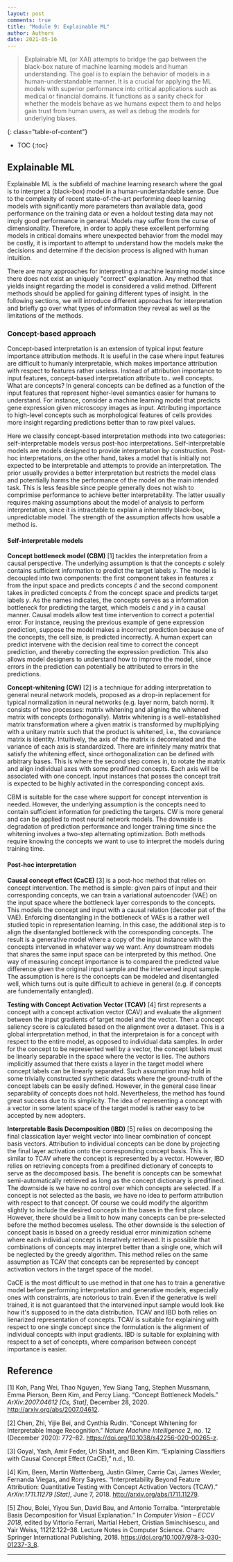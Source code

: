 ```yaml
---
layout: post
comments: true
title: "Module 9: Explainable ML"
author: Authors
date: 2021-05-16
---
```



> Explainable ML (or XAI) attempts to bridge the gap between the black-box nature of machine learning models and human understanding. The goal is to explain the behavior of models in a human-understandable manner. It is a crucial for applying the ML models with superior performance into critical applications such as medical or financial domains. It functions as a sanity check for whether the models behave as we humans expect them to and helps gain trust from human users, as well as debug the models for underlying biases.

<!--more-->
{: class="table-of-content"}

* TOC
{:toc}

## Explainable ML
Explainable ML is the subfield of machine learning research where the goal is to interpret a (black-box) model in a human-understandable sense. Due to the complexity of recent state-of-the-art performing deep learning models with significantly more parameters than available data, good performance on the training data or even a holdout testing data may not imply good performance in general. Models may suffer from the curse of dimensionality. Therefore, in order to apply these excellent performing models in critical domains where unexpected behavior from the model may be costly, it is important to attempt to understand how the models make the decisions and determine if the decision process is aligned with human intuition.

There are many approaches for interpreting a machine learning model since there does not exist an uniquely "correct" explanation. Any method that yields insight regarding the model is considered a valid method. Different methods should be applied for gaining different types of insight. In the following sections, we will introduce different approaches for interpretation and briefly go over what types of information they reveal as well as the limitations of the methods.

### Concept-based approach
Concept-based interpretation is an extension of typical input feature importance attribution methods. It is useful in the case where input features are difficult to humanly interpretable, which makes importance attribution with respect to features rather useless. Instead of attribution importance to input features, concept-based interpretation attribute to.. well concepts. What are concepts? In general concepts can be defined as a function of the input features that represent higher-level semantics easier for humans to understand. For instance, consider a machine learning model that predicts gene expression given microscopy images as input. Attributing importance to high-level concepts such as morphological features of cells provides more insight regarding predictions better than to raw pixel values.

Here we classify concept-based interpretation methods into two categories: self-interpretable models versus post-hoc interpretations. Self-interpretable models are models designed to provide interpretation by construction. Post-hoc interpretations, on the other hand, takes a model that is initially not expected to be interpretable and attempts to provide an interpretation. The prior usually provides a better interpretation but restricts the model class and potentially harms the performance of the model on the main intended task. This is less feasible since people generally does not wish to comprimise  performance to achieve better interpretability. The latter usually requires making assumptions about the model of analysis to perform interpretation, since it is intractable to explain a inherently black-box, unpredictable model. The strength of the assumption affects how usable a method is.

#### Self-interpretable models

**Concept bottleneck model (CBM)** [1] tackles the interpretation from a causal perspective. The underlying assumption is that the concepts $c$ solely contains sufficient information to predict the target labels $y$. The model is decoupled into two components: the first component takes in features $x$ from the input space and predicts concepts $\hat{c}$ and the second component takes in predicted concepts $\hat{c}$ from the concept space and predicts target labels $y$. As the names indicates, the concepts serves as a information bottleneck for predicting the target, which models $c$ and $y$ in a causal manner. Causal models allow test time intervention to correct a potential error. For instance, reusing the previous example of gene expression prediction, suppose the model makes a incorrect prediction because one of the concepts, the cell size, is predicted incorrectly. A human expert can predict intervene with the decision real time to correct the concept prediction, and thereby correcting the expression prediction. This also allows model designers to understand how to improve the model, since errors in the prediction can potentially be attributed to errors in the predictions.

**Concept-whitening (CW)** [2] is a technique for adding interpretation to general neural network models, proposed as a drop-in replacement for typical normalization in neural networks (e.g. layer norm, batch norm). It consists of two processes: matrix whitening and aligning the whitened matrix with concepts (orthogonally). Matrix whitening is a well-established matrix transformation where a given matrix is transformed by mupltiplying with a unitary matrix such that the product is whitened, i.e., the covariance matrix is identity. Intuitively, the axis of the matrix is decorrelated and the variance of each axis is standardized. There are infinitely many matrix that satisfy the whitening effect, since orthogonalization can be defined with arbitrary bases. This is where the second step comes in, to rotate the matrix and align individual axes with some predifined concepts. Each axis will be associated with one concept. Input instances that posses the concept trait is expected to be highly activated in the corresponding concept axis.

CBM is suitable for the case where support for concept intervention is needed. However, the underlying assumption is the concepts need to contain sufficient information for predicting the targets. CW is more general and can be applied to most neural network models. The downside is degradation of prediction performance and longer training time since the whitening involves a two-step alternating optimization. Both methods require knowing the concepts we want to use to interpret the models during training time.

#### Post-hoc interpretation

**Causal concept effect (CaCE)** [3] is a post-hoc method that relies on concept intervention. The method is simple: given pairs of input and their corresponding concepts, we can train a variational autoencoder (VAE) on the input space where the bottleneck layer corresponds to the concepts. This models the concept and input with a causal relation (decoder pat of the VAE). Enforcing disentangling in the bottleneck of VAEs is a rather well studied topic in representation learning. In this case, the additional step is to align the disentangled bottleneck with the corresponding concepts. The result is a generative model where a copy of the input instance with the concepts intervened in whatever way we want. Any downstream models that shares the same input space can be interpreted by this method. One way of measuring concept importance is to compared the predicted value difference given the original input sample and the intervened input sample. The assumption is here is the concepts can be modeled and disentangled well, which turns out is quite difficult to achieve in general (e.g. if concepts are fundementally entangled). 

**Testing with Concept Activation Vector (TCAV)** [4] first represents a concept with a concept activation vector (CAV) and evaluate the alignment between the input gradients of target model and the vector. Then a concept saliency score is calculated based on the alignment over a dataset. This is a global interpretation method, in that the interpretaion is for a concept with respect to the entire model, as opposed to individual data samples. In order for the concept to be represented well by a vector, the concept labels must be linearly separable in the space where the vector is lies. The authors implicitly assumed that there exists a layer in the target model where concept labels can be linearly separated. Such assumption may hold in some trivially constructed synthetic datasets where the ground-truth of the concept labels can be easily defined. However, in the general case linear separability of concepts does not hold. Nevertheless, the method has found great success due to its simplicity. The idea of representing a concept with a vector in some latent space of the target model is rather easy to be accepted by new adopters.

**Interpretable Basis Decomposition (IBD)** [5] relies on decomposing the final classication layer weight vector into linear combination of concept basis vectors. Attribution to individual concepts can be done by projecting the final layer activation onto the corresponding concept basis. This is similar to TCAV where the concept is represented by a vector. However, IBD relies on retrieving concepts from a predifined dictionary of concepts to serve as the decomposed basis. The benefit is concepts can be somewhat semi-automatically retrieved as long as the concept dictionary is predifined. The downside is we have no control over which concepts are selected. If a concept is not selected as the basis, we have no idea to perform attribution with respect to that concept. Of course we could modify the algorithm slightly to include the desired concepts in the bases in the first place. However, there should be a limit to how many concepts can be pre-selected before the method becomes useless. The other downside is the selection of concept basis is based on a greedy residual error minimization scheme where each individual concept is iteratively retrieved. It is possible that combinations of concepts may interpret better than a single one, which will be neglected by the greedy algorithm. This method relies on the same assumption as TCAV that concepts can be represented by concept activation vectors in the target space of the model.

CaCE is the most difficult to use method in that one has to train a generative model before performing interpretation and generative models, especially ones with constraints, are notorious to train. Even if the generative is well trained, it is not guaranteed that the intervened input sample would look like how it's supposed to in the data distribution. TCAV and IBD both relies on lienarized representation of concepts. TCAV is suitable for explaining with respect to one single concept since the formulation is the alignment of individual concepts with input gradients. IBD is suitable for explaining with respect to a set of concepts, where comparison between concept importance is easier.

## Reference
[1] Koh, Pang Wei, Thao Nguyen, Yew Siang Tang, Stephen Mussmann, Emma Pierson, Been Kim, and Percy Liang. “Concept Bottleneck Models.” *ArXiv:2007.04612 [Cs, Stat]*, December 28, 2020. http://arxiv.org/abs/2007.04612.

[2] Chen, Zhi, Yijie Bei, and Cynthia Rudin. “Concept Whitening for Interpretable Image Recognition.” *Nature Machine Intelligence* 2, no. 12 (December 2020): 772–82. https://doi.org/10.1038/s42256-020-00265-z.

[3] Goyal, Yash, Amir Feder, Uri Shalit, and Been Kim. “Explaining Classifiers with Causal Concept Effect (CaCE),” n.d., 10.

[4] Kim, Been, Martin Wattenberg, Justin Gilmer, Carrie Cai, James Wexler, Fernanda Viegas, and Rory Sayres. “Interpretability Beyond Feature Attribution: Quantitative Testing with Concept Activation Vectors (TCAV).” *ArXiv:1711.11279 [Stat]*, June 7, 2018. http://arxiv.org/abs/1711.11279.

[5] Zhou, Bolei, Yiyou Sun, David Bau, and Antonio Torralba. “Interpretable Basis Decomposition for Visual Explanation.” In *Computer Vision – ECCV 2018*, edited by Vittorio Ferrari, Martial Hebert, Cristian Sminchisescu, and Yair Weiss, 11212:122–38. Lecture Notes in Computer Science. Cham: Springer International Publishing, 2018. https://doi.org/10.1007/978-3-030-01237-3_8.

---
